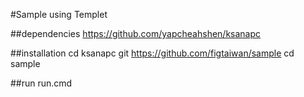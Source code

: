 #Sample using Templet

##dependencies
https://github.com/yapcheahshen/ksanapc

##installation
cd ksanapc
git https://github.com/figtaiwan/sample
cd sample

##run
run.cmd
